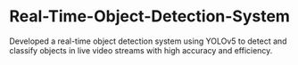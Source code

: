 # Real-Time-Object-Detection-System
Developed a real-time object detection system using YOLOv5 to detect and classify objects in live video streams with high accuracy and efficiency.
